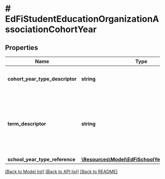 # # EdFiStudentEducationOrganizationAssociationCohortYear

## Properties

Name | Type | Description | Notes
------------ | ------------- | ------------- | -------------
**cohort_year_type_descriptor** | **string** | The type of cohort year (9th grade, graduation). |
**term_descriptor** | **string** | The term associated with the cohort year; for example, the intended term of graduation. | [optional]
**school_year_type_reference** | [**\Resources\Model\EdFiSchoolYearTypeReference**](EdFiSchoolYearTypeReference.md) |  |

[[Back to Model list]](../../README.md#models) [[Back to API list]](../../README.md#endpoints) [[Back to README]](../../README.md)
